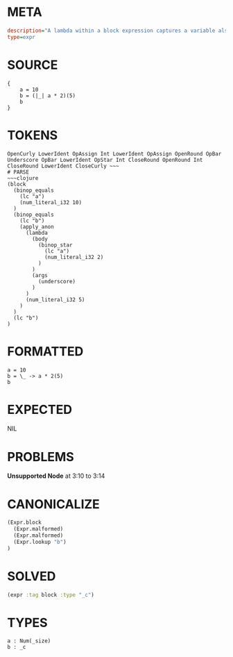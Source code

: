 # META
~~~ini
description="A lambda within a block expression captures a variable also defined within that block."
type=expr
~~~
# SOURCE
~~~roc
{
    a = 10
    b = (|_| a * 2)(5)
    b
}
~~~
# TOKENS
~~~text
OpenCurly LowerIdent OpAssign Int LowerIdent OpAssign OpenRound OpBar Underscore OpBar LowerIdent OpStar Int CloseRound OpenRound Int CloseRound LowerIdent CloseCurly ~~~
# PARSE
~~~clojure
(block
  (binop_equals
    (lc "a")
    (num_literal_i32 10)
  )
  (binop_equals
    (lc "b")
    (apply_anon
      (lambda
        (body
          (binop_star
            (lc "a")
            (num_literal_i32 2)
          )
        )
        (args
          (underscore)
        )
      )
      (num_literal_i32 5)
    )
  )
  (lc "b")
)
~~~
# FORMATTED
~~~roc
a = 10
b = \_ -> a * 2(5)
b
~~~
# EXPECTED
NIL
# PROBLEMS
**Unsupported Node**
at 3:10 to 3:14

# CANONICALIZE
~~~clojure
(Expr.block
  (Expr.malformed)
  (Expr.malformed)
  (Expr.lookup "b")
)
~~~
# SOLVED
~~~clojure
(expr :tag block :type "_c")
~~~
# TYPES
~~~roc
a : Num(_size)
b : _c
~~~

